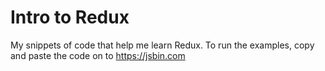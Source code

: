 # Intro to Redux

My snippets of code that help me learn Redux.
To run the examples, copy and paste the code on to <https://jsbin.com>
